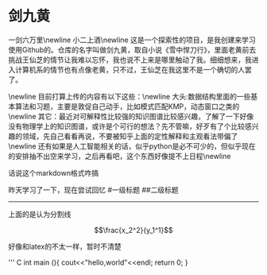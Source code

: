 # 剑九黄
一剑六万里\newline
小二上酒\newline
这是一个探索性的项目，是我创建来学习使用Github的。仓库的名字叫做剑九黄，取自小说《雪中悍刀行》，里面老黄前去挑战王仙芝的情节让我难以忘怀，我也说不上来是哪里触动了我。细细想来，我进入计算机系的情节也有点像老黄，只不过，王仙芝在我这里不是一个确切的人罢了。

\newline
目前打算上传的内容有以下这些：\newline
大头:数据结构里面的一些基本算法和习题，主要是敦促自己动手，比如模式匹配KMP，动态窗口之类的\newline
其它：最近对可解释性比较强的知识图谱比较感兴趣，了解了一下好像没有物理学上的知识图谱，或许是个可行的想法？先不管嘛，好歹有了个比较感兴趣的领域，先自己看看再说，不要被知乎上面的定性解释和主观看法带偏了\newline
还有如果是人工智能相关的话，似乎python是必不可少的，但似乎现在的安排抽不出空来学习，之后再看吧，这个东西好像提不上日程\newline


话说这个markdown格式咋搞

昨天学习了一下，现在尝试回忆
#一级标题
##二级标题

---
上面的是认为分割线

$$\frac{x_2^2}{y_1^1}$$

好像和latex的不太一样，暂时不清楚

''' C
int main (){
cout<<"hello,world"<<endl;
return 0;
}

